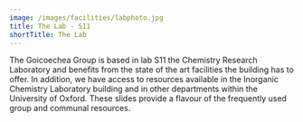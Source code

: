 ```yaml
---
image: /images/facilities/labphoto.jpg
title: The Lab - S11
shortTitle: The Lab
---
```


The Goicoechea Group is based in lab S11 the Chemistry Research Laboratory and benefits from the state of the art facilities the building has to offer. In addition, we have access to resources available in the Inorganic Chemistry Laboratory building and in other departments within the University of Oxford. These slides provide a flavour of the frequently used group and communal resources. 